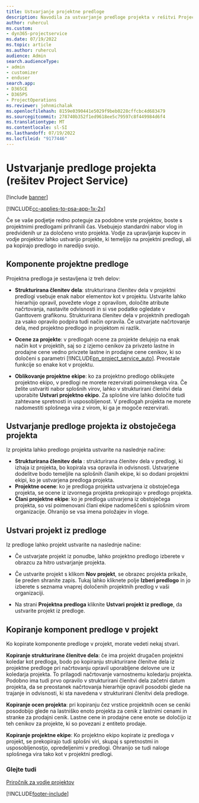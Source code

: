 ```yaml
---
title: Ustvarjanje projektne predloge
description: Navodila za ustvarjanje predloge projekta v rešitvi Project Service
author: ruhercul
ms.custom:
- dyn365-projectservice
ms.date: 07/19/2022
ms.topic: article
ms.author: ruhercul
audience: Admin
search.audienceType:
- admin
- customizer
- enduser
search.app:
- D365CE
- D365PS
- ProjectOperations
ms.reviewer: johnmichalak
ms.openlocfilehash: 8159e0390441e5029f9beb0228cffcbc4d683479
ms.sourcegitcommit: 278740b352f1ed9618ee5c79597c8f449984d6f4
ms.translationtype: MT
ms.contentlocale: sl-SI
ms.lasthandoff: 07/19/2022
ms.locfileid: "9177446"
---
```

# <a name="create-a-project-template-project-service"></a>Ustvarjanje predloge projekta (rešitev Project Service)

[!include [banner](../includes/psa-now-project-operations.md)]

[!INCLUDE[cc-applies-to-psa-app-1x-2x](../includes/cc-applies-to-psa-app-1x-2x.md)]

Če se vaše podjetje redno poteguje za podobne vrste projektov, boste s projektnimi predlogami prihranili čas. Vsebujejo standardni nabor vlog in predvidenih ur za določeno vrsto projekta. Vodje za upravljanje kupcev in vodje projektov lahko ustvarijo projekte, ki temeljijo na projektni predlogi, ali pa kopirajo predlogo in naredijo svojo.  
  
## <a name="components-of-project-template"></a>Komponente projektne predloge
 Projektna predloga je sestavljena iz treh delov:  
  
- **Strukturirana členitev dela**: strukturirana členitev dela v projektni predlogi vsebuje enak nabor elementov kot v projektu. Ustvarite lahko hierarhijo opravil, povežete vloge z opravilom, določite atribute načrtovanja, nastavite odvisnosti in si vse podatke ogledate v Ganttovem grafikonu. Strukturirana členitev dela v projektnih predlogah za vsako opravilo podpira tudi način opravila. Če ustvarjate načrtovanje dela, med projektno predlogo in projektom ni razlik.  
  
- **Ocene za projekte**: v predlogah ocene za projekte delujejo na enak način kot v projektih, saj so z izjemo cenikov za privzeto lastne in prodajne cene vedno privzete lastne in prodajne cene cenikov, ki so določeni s parametri [!INCLUDE[pn_project_service_auto](../includes/pn-project-service-auto.md)]. Preostale funkcije so enake kot v projektu.  
  
- **Oblikovanje projektne ekipe**: ko za projektno predlogo oblikujete projektno ekipo, v predlogi ne morete rezervirati poimenskega vira. Če želite ustvariti nabor splošnih virov, lahko v strukturirani členitvi dela uporabite **Ustvari projektno ekipo**. Za splošne vire lahko določite tudi zahtevane spretnosti in usposobljenost. V predlogah projekta ne morete nadomestiti splošnega vira z virom, ki ga je mogoče rezervirati.  

## <a name="create-a-project-template-from-an-existing-project"></a>Ustvarjanje predloge projekta iz obstoječega projekta
Iz projekta lahko predlogo projekta ustvarite na naslednje načine:

- **Strukturirana členitev dela** : strukturirana členitev dela v predlogi, ki izhaja iz projekta, bo kopirala vsa opravila in odvisnosti. Ustvarjene dodelitve bodo temeljile na splošnih članih ekipe, ki so dodani projektni ekipi, ko je ustvarjena predloga projekta.
- **Projektne ocene**: ko je predloga projekta ustvarjena iz obstoječega projekta, se ocene iz izvornega projekta prekopirajo v predlogo projekta.
- **Člani projektne ekipe**: ko je predloga ustvarjena iz obstoječega projekta, so vsi poimenovani člani ekipe nadomeščeni s splošnim virom organizacije. Ohranijo se vsa imena položajev in vloge.

## <a name="create-a-project-from-a-template"></a>Ustvari projekt iz predloge  
 Iz predloge lahko projekt ustvarite na naslednje načine:  
  
-   Če ustvarjate projekt iz ponudbe, lahko projektno predlogo izberete v obrazcu za hitro ustvarjanje projekta.  
  
-   Če ustvarite projekt s klikom **Nov projekt**, se obrazec projekta prikaže, še preden shranite zapis. Tukaj lahko kliknete polje **Izberi predlogo** in jo izberete s seznama vnaprej določenih projektnih predlog v vaši organizaciji.  
  
-   Na strani **Projektna predloga** kliknite **Ustvari projekt iz predloge**, da ustvarite projekt iz predloge.  
  
## <a name="copying-components-of-a-template-to-a-project"></a>Kopiranje komponent predloge v projekt  
 Ko kopirate komponente predloge v projekt, morate vedeti nekaj stvari.  
  
 **Kopiranje strukturirane členitve dela**: če ima projekt drugačen projektni koledar kot predloga, bodo po kopiranju strukturirane členitve dela iz projektne predloge pri načrtovanju opravil uporabljene delovne ure iz koledarja projekta. To prilagodi načrtovanje varnostnemu koledarju projekta. Podobno ima tudi prvo opravilo v strukturirani členitvi dela začetni datum projekta, da se preostanek načrtovanja hierarhije opravil posodobi glede na trajanje in odvisnosti, ki sta navedena v strukturirani členitvi dela predloge.  
  
 **Kopiranje ocen projekta**: pri kopiranju čez vrstice projektnih ocen se ceniki posodobijo glede na lastniško enoto projekta za cenik z lastnimi cenami in stranke za prodajni cenik. Lastne cene in prodajne cene enote se določijo iz teh cenikov za projekte, ki so povezani z entiteto prodaje.  
  
 **Kopiranje projektne ekipe**: Ko projektno ekipo kopirate iz predloga v projekt, se prekopirajo tudi splošni viri, skupaj s spretnostmi in usposobljenostjo, opredeljenimi v predlogi. Ohranijo se tudi naloge splošnega vira tako kot v projektni predlogi.  
  
### <a name="see-also"></a>Glejte tudi  
 [Priročnik za vodje projektov](../psa/project-manager-guide.md)


[!INCLUDE[footer-include](../includes/footer-banner.md)]

